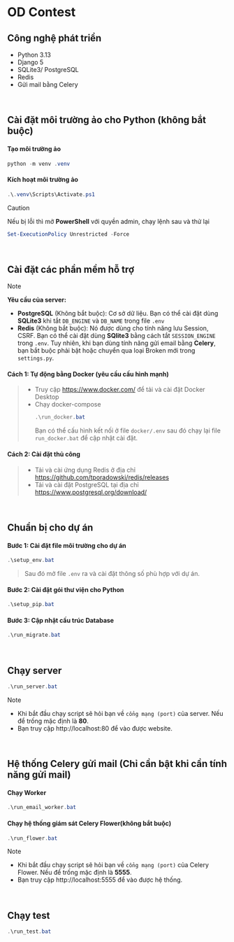 # OD Contest
## Công nghệ phát triển
- Python 3.13
- Django 5
- SQLite3/ PostgreSQL
- Redis
- Gửi mail bằng Celery

<br>

## Cài đặt môi trường ảo cho Python (không bắt buộc)
#### Tạo môi trường ảo
```powershell
python -m venv .venv
```

#### Kích hoạt môi trường ảo
```powershell
.\.venv\Scripts\Activate.ps1
```

> [!CAUTION]
> Nếu bị lỗi thì mở **PowerShell** với quyền admin, chạy lệnh sau và thử lại
> ```powershell
> Set-ExecutionPolicy Unrestricted -Force
> ```

<br>

## Cài đặt các phần mềm hỗ trợ
> [!NOTE]
> **Yêu cầu của server:**<br>
> - **PostgreSQL** (Không bắt buộc): Cơ sở dữ liệu. Bạn có thể cài đặt dùng **SQLite3** khi tắt `DB_ENGINE` và `DB_NAME` trong file `.env`<br>
> - **Redis** (Không bắt buộc): Nó được dùng cho tính năng lưu Session, CSRF. Bạn có thể cài đặt dùng **SQlite3** bằng cách tắt `SESSION_ENGINE` trong `.env`. Tuy nhiên, khi bạn dùng tính năng gửi email bằng **Celery**, bạn bắt buộc phải bật hoặc chuyển qua loại Broken mới trong `settings.py`.

#### Cách 1: Tự động bằng Docker (yêu cầu cấu hình mạnh)
> - Truy cập https://www.docker.com/ để tải và cài đặt Docker Desktop<br>
> - Chạy docker-compose
>   ```powershell
>   .\run_docker.bat
>   ```
>   Bạn có thể cấu hình kết nối ở file `docker/.env` sau đó chạy lại file `run_docker.bat` để cập nhật cài đặt.

#### Cách 2: Cài đặt thủ công
> - Tải và cài ứng dụng Redis ở địa chỉ https://github.com/tporadowski/redis/releases
> - Tải và cài đặt PostgreSQL tại địa chỉ https://www.postgresql.org/download/

<br>

## Chuẩn bị cho dự án
#### Bước 1: Cài đặt file môi trường cho dự án
```powershell
.\setup_env.bat
```
> Sau đó mở file `.env` ra và cài đặt thông số phù hợp với dự án.

#### Bước 2: Cài đặt gói thư viện cho Python
```powershell
.\setup_pip.bat
```

#### Bước 3: Cập nhật cấu trúc Database
```powershell
.\run_migrate.bat
```

<br>

## Chạy server
```powershell
.\run_server.bat
```

> [!NOTE]
> - Khi bắt đầu chạy script sẽ hỏi bạn về `cổng mạng (port)` của server. Nếu để trống mặc định là **80**.<br>
> - Bạn truy cập http://localhost:80 để vào được website.

<br>

## Hệ thống Celery gửi mail (Chỉ cần bật khi cần tính năng gửi mail)
#### Chạy Worker
```powershell
.\run_email_worker.bat
```

#### Chạy hệ thống giám sát Celery Flower(không bắt buộc)
```powershell
.\run_flower.bat
```
> [!NOTE]
> - Khi bắt đầu chạy script sẽ hỏi bạn về `cổng mạng (port)` của Celery Flower. Nếu để trống mặc định là **5555**.<br>
> - Bạn truy cập http://localhost:5555 để vào được hệ thống.

<br>

## Chạy test
```powershell
.\run_test.bat
```
